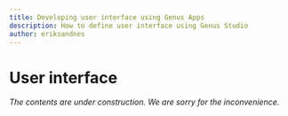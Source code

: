 ```yaml
---
title: Developing user interface using Genus Apps
description: How to define user interface using Genus Studio
author: eriksandnes
---
```

# User interface

_The contents are under construction. We are sorry for the inconvenience._